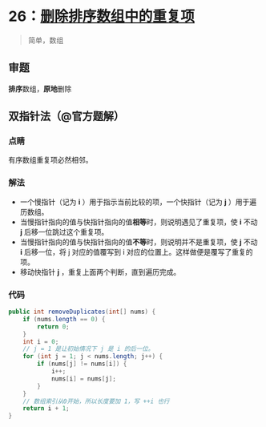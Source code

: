 # 26：[删除排序数组中的重复项](https://leetcode-cn.com/problems/remove-duplicates-from-sorted-array/)

> 简单，数组



## 审题

**排序**数组，**原地**删除

## 双指针法（@官方题解）

### 点睛

有序数组重复项必然相邻。

### 解法

- 一个慢指针（记为 **i** ）用于指示当前比较的项，一个快指针（记为 **j** ）用于遍历数组。
- 当慢指针指向的值与快指针指向的值**相等**时，则说明遇见了重复项，使 **i** 不动 **j** 后移一位跳过这个重复项。
- 当慢指针指向的值与快指针指向的值**不等**时，则说明并不是重复项，使 **j** 不动 **i** 后移一位，将 j 对应的值覆写到 i 对应的位置上。这样做便是覆写了重复的项。
- 移动快指针 **j** ，重复上面两个判断，直到遍历完成。

### 代码

```java
public int removeDuplicates(int[] nums) {
    if (nums.length == 0) {
        return 0;
    }
    int i = 0;
    // j = 1 是让初始情况下 j 是 i 的后一位。
    for (int j = 1; j < nums.length; j++) {
        if (nums[j] != nums[i]) {
            i++;
            nums[i] = nums[j];
        }
    }
    // 数组索引从0开始，所以长度要加 1，写 ++i 也行
    return i + 1;
}
```

